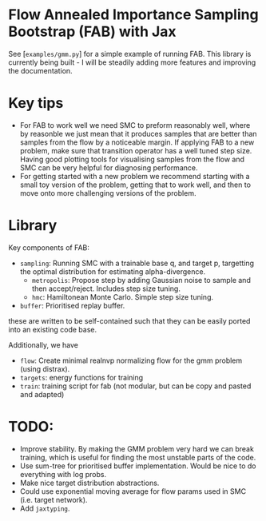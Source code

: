 # Flow Annealed Importance Sampling Bootstrap (FAB) with Jax
See [`examples/gmm.py`] for a simple example of running FAB.
This library is currently being built - I will be steadily adding more features and improving the documentation.


# Key tips
 - For FAB to work well we need SMC to preform reasonably well, where by reasonble we just mean that it produces samples that are
better than samples from the flow by a noticeable margin.
If applying FAB to a new problem, make sure that transition operator has a well tuned step size.
Having good plotting tools for visualising samples from the flow and SMC can be very helpful for diagnosing performance.
 - For getting started with a new problem we recommend starting with a small toy version of the problem, getting that to work
well, and then to move onto more challenging versions of the problem. 


# Library
Key components of FAB:
- `sampling`: Running SMC with a trainable base q, and target p, targetting the optimal distribution for estimating alpha-divergence.
   - `metropolis`: Propose step by adding Gaussian noise to sample and then accept/reject. Includes step size tuning.
   - `hmc`: Hamiltonean Monte Carlo. Simple step size tuning.
- `buffer`: Prioritised replay buffer. 

these are written to be self-contained such that they can be easily ported into an existing code base.

Additionally, we have
 - `flow`: Create minimal realnvp normalizing flow for the gmm problem (using distrax).
 - `targets`: energy functions for training
 - `train`: training script for fab (not modular, but can be copy and pasted and adapted)


# TODO:
 - Improve stability. By making the GMM problem very hard we can break training, which is useful for finding 
the most unstable parts of the code. 
 - Use sum-tree for prioritised buffer implementation. Would be nice to do everything with log probs.
 - Make nice target distribution abstractions. 
 - Could use exponential moving average for flow params used in SMC (i.e. target network).
 - Add `jaxtyping`. 
